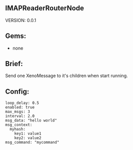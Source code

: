 ## IMAPReaderRouterNode
VERSION: 0.0.1

## Gems:
* none

## Brief:
Send one XenoMessage to it's children when start running.

## Config:
```
loop_delay: 0.5
enabled: true
max_msgs: 3
interval: 2.0
msg_data: "hello world"
msg_context: 
  myhash:
    key1: value1
    key2: value2
msg_command: "mycommand"
```
